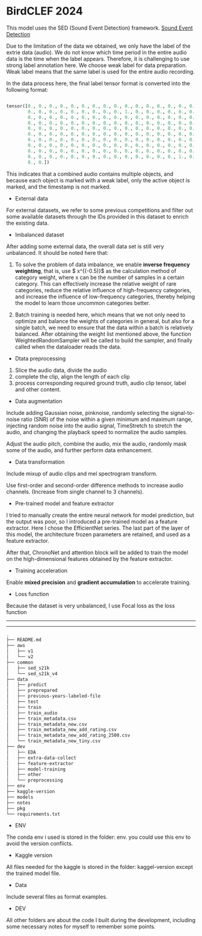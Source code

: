 # BirdCLEF 2024


This model uses the SED (Sound Event Detection) framework. [Sound Event Detection](https://arxiv.org/pdf/2107.05463)


Due to the limitation of the data we obtained, we only have the label of the extrie data (audio). We do not know which time period in the entire audio data is the time when the label appears. Therefore, it is challenging to use strong label annotation here. We choose weak label for data preparation. Weak label means that the same label is used for the entire audio recording. 

In the data process here, the final label tensor format is converted into the following format:


```python

tensor([0., 0., 0., 0., 0., 0., 0., 0., 0., 0., 0., 0., 0., 0., 0., 0., 0., 0.,
        0., 0., 0., 0., 0., 0., 0., 0., 0., 1., 0., 0., 0., 0., 0., 0., 0., 0.,
        0., 0., 0., 0., 0., 0., 0., 0., 0., 0., 0., 0., 0., 0., 0., 0., 0., 0.,
        0., 0., 0., 0., 0., 0., 0., 0., 0., 0., 0., 0., 0., 0., 0., 0., 0., 0.,
        0., 0., 0., 0., 0., 0., 0., 0., 0., 0., 0., 0., 0., 0., 0., 0., 0., 0.,
        0., 0., 0., 0., 0., 0., 0., 0., 0., 0., 0., 0., 0., 0., 0., 0., 0., 0.,
        0., 0., 0., 0., 0., 0., 0., 0., 0., 0., 0., 0., 0., 0., 0., 0., 0., 0.,
        0., 0., 0., 0., 0., 0., 0., 0., 0., 0., 0., 0., 0., 0., 0., 0., 0., 0.,
        0., 0., 0., 0., 0., 0., 0., 0., 0., 0., 0., 0., 0., 0., 0., 0., 0., 0.,
        0., 0., 0., 0., 0., 0., 0., 0., 0., 0., 0., 0., 0., 0., 1., 0., 0., 0.,
        0., 0.])

```

This indicates that a combined audio contains multiple objects, and because each object is marked with a weak label, only the active object is marked, and the timestamp is not marked.



* External data


For external datasets, we refer to some previous competitions and filter out some available datasets through the IDs provided in this dataset to enrich the existing data.


* Imbalanced dataset

After adding some external data, the overall data set is still very unbalanced. It should be noted here that:

1. To solve the problem of data imbalance, we enable __inverse frequency weighting__, that is, use $ x^{(-0.5)}$ as the calculation method of category weight, where x can be the number of samples in a certain category. This can effectively increase the relative weight of rare categories, reduce the relative influence of high-frequency categories, and increase the influence of low-frequency categories, thereby helping the model to learn those uncommon categories better.

2. Batch training is needed here, which means that we not only need to optimize and balance the weights of categories in general, but also for a single batch, we need to ensure that the data within a batch is relatively balanced. After obtaining the weight list mentioned above, the function WeightedRandomSampler will be called to build the sampler, and finally called when the dataloader reads the data.

* Dtata preprocessing

1. Slice the audio data, divide the audio
2. complete the clip, align the length of each clip
3. process corresponding required ground truth, audio clip tensor, label and other content.


* Data augmentation

Include adding Gaussian noise, pinknoise, randomly selecting the signal-to-noise ratio (SNR) of the noise within a given minimum and maximum range, injecting random noise into the audio signal, TimeStretch to stretch the audio, and changing the playback speed to normalize the audio samples.

Adjust the audio pitch, combine the audio, mix the audio, randomly mask some of the audio, and further perform data enhancement.


* Data transformation

Include mixup of audio clips and mel spectrogram transform.

Use first-order and second-order difference methods to increase audio channels. (Increase from single channel to 3 channels).


* Pre-trained model and feature extractor

I tried to manually create the entire neural network for model prediction, but the output was poor, so I introduced a pre-trained model as a feature extractor. Here I chose the EfficientNet series. The last part of the layer of this model, the architecture frozen parameters are retained, and used as a feature extractor.

After that, ChronoNet and attention block will be added to train the model on the high-dimensional features obtained by the feature extractor.



* Training acceleration

Enable __mixed precision__ and __gradient accumulation__ to accelerate training.


* Loss function

Because the dataset is very unbalanced, I use Focal loss as the loss function



---
---

```sh
.
├── README.md
├── aws
│   ├── v1
│   └── v2
├── common
│   ├── sed_s21k
│   └── sed_s21k_v4
├── data
│   ├── predict
│   ├── preprepared
│   ├── previous-years-labeled-file
│   ├── test
│   ├── train
│   ├── train_audio
│   ├── train_metadata.csv
│   ├── train_metadata_new.csv
│   ├── train_metadata_new_add_rating.csv
│   ├── train_metadata_new_add_rating_2500.csv
│   └── train_metadata_new_tiny.csv
├── dev
│   ├── EDA
│   ├── extra-data-collect
│   ├── feature-extractor
│   ├── model-training
│   ├── other
│   └── preprocessing
├── env
├── kaggle-version
├── models
├── notes
├── pkg
└── requirements.txt

```

* ENV

The conda env i used is stored in the folder: env. you could use this env to avoid the version conflicts.

* Kaggle version

All files needed for the kaggle is stored in the folder: kaggel-version except the trained model file.

* Data

Include several files as format examples.

* DEV

All other folders are about the code I built during the development, including some necessary notes for myself to remember some points.




